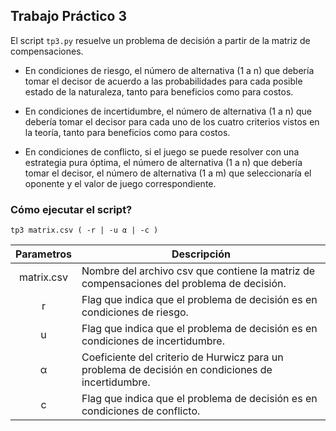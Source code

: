 
## Trabajo Práctico 3

El script `tp3.py` resuelve un problema de decisión a partir de la matriz de compensaciones. 

* En condiciones de riesgo, el número de alternativa (1 a n) que debería tomar el decisor de
acuerdo a las probabilidades para cada posible estado de la naturaleza, tanto para
beneficios como para costos.

* En condiciones de incertidumbre, el número de alternativa (1 a n) que debería tomar el
decisor para cada uno de los cuatro criterios vistos en la teoría, tanto para beneficios como
para costos.

* En condiciones de conflicto, si el juego se puede resolver con una estrategia pura óptima,
el número de alternativa (1 a n) que debería tomar el decisor, el número de alternativa (1 a
m) que seleccionaría el oponente y el valor de juego correspondiente.


### Cómo ejecutar el script?

```
tp3 matrix.csv ( -r | -u α | -c )
```

| Parametros | Descripción |
| :---: | --- |
| matrix.csv | Nombre del archivo csv que contiene la matriz de compensaciones del problema de decisión. |
| r | Flag que indica que el problema de decisión es en condiciones de riesgo. |
| u | Flag que indica que el problema de decisión es en condiciones de incertidumbre. |
| α | Coeficiente del criterio de Hurwicz para un problema de decisión en condiciones de incertidumbre. |
| c | Flag que indica que el problema de decisión es en condiciones de conflicto. |